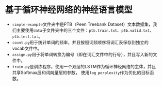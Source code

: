 # 基于循环神经网络的神经语言模型
- `simple-example`文件夹中是PTB（Peen Treebank Dataset）文本数据集，我们主要使用`data`子文件夹中的三个文件：`ptb.train.txt`、`ptb.valid.txt`、`ptb.test.txt`。
- `count.py`用于统计单词的频率，并且按照词频顺序将词汇表保存到独立的vocab文件中。
- `assign.py`用于将单词转换为编号（即在词汇文件中的行号），并且写入新的文件中。
- `train.py`是训练程序，使用一个双层的LSTM作为循环神经网络的主体，并且共享Softmax层和词向量层的参数， 使用`log perplexity`作为优化的目标函数。
